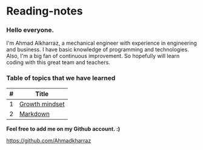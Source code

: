 # Reading-notes

### Hello everyone.
I'm Ahmad Alkharraz, a mechanical engineer with experience in engineering and business.
I have basic knowledge of programming and technologies. Also, I'm a big fan of continuous improvement.
So hopefully will learn coding with this great team and teachers.


### Table of topics that we have learned

| #  | Title |
| ------------- | ------------- |
| 1  | [Growth mindset](https://ahmadkharraz.github.io/Reading-notes/)  |
| 2  | [Markdown](https://github.com/Ahmadkharraz/Reading-notes/blob/main/markdown)  |




**Feel free to add me on my Github account. :)**

https://github.com/Ahmadkharraz
